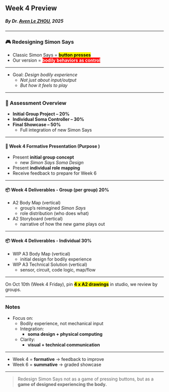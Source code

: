 ## Week 4 Preview

##### By *Dr. [Aven Le ZHOU](https://www.aven.cc)*, 2025

---

### 🎮 Redesigning Simon Says
- Classic Simon Says = <span style="background:yellow; color:black;">**button presses**</span>  
- Our version = <span style="background:red; color:white;">**bodily behaviors as control**</span>

----

- Goal: *Design bodily experience*<!-- .element: class="fragment grow highlight-current-red" -->
  - *Not just about input/output*
  - *But how it feels to play*<!-- .element: class="fragment grow highlight-current-red" -->

---

### 📝 Assessment Overview
- **Initial Group Project – 20%**  
- **Individual Soma Controller – 30%**  
- **Final Showcase – 50%**  
  - Full integration of new Simon Says 

---

#### 📢 Week 4 Formative Presentation (**Purpose**  )

- Present **initial group concept**
    - new *Simon Says Soma Design*  
- Present **individual role mapping**  
- Receive feedback to prepare for Week 6  

---

#### 📦 Week 4 Deliverables - **Group (per group) 20%**  
- A2 Body Map (vertical)
    - group’s reimagined *Simon Says*
    - role distribution (who does what) 
- A2 Storyboard (vertical)
    - narrative of how the new game plays out  

---

#### 📦 Week 4 Deliverables - **Individual 30%**  
- WIP A3 Body Map (vertical) 
    - initial design for bodily experience 
- WIP A3 Technical Solution (vertical) 
    - sensor, circuit, code logic, map/flow  

---

On Oct 10th (Week 4 Friday), pin <span style="background:yellow; color:black;">**4 x A2 drawings**</span> in studio, we review by groups. 

---

### Notes

- Focus on:  
  - Bodily experience, not mechanical input  
  - Integration: 
    - **soma design + physical computing**  
  - Clarity:  
    - **visual + technical communication**  
  

----

- Week 4 = **formative** → feedback to improve  
- Week 6 = **summative** → graded showcase  

---

> Redesign Simon Says not as a game of pressing buttons, but as a **game of designed experiencing the body.**